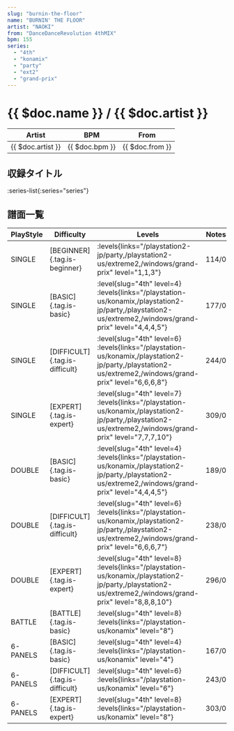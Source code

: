```yaml
---
slug: "burnin-the-floor"
name: "BURNIN' THE FLOOR"
artist: "NAOKI"
from: "DanceDanceRevolution 4thMIX"
bpm: 155
series:
  - "4th"
  - "konamix"
  - "party"
  - "ext2"
  - "grand-prix"
---
```


# {{ $doc.name }} / {{ $doc.artist }}

|Artist|BPM|From|
|------|---|----|
|{{ $doc.artist }}|{{ $doc.bpm }}|{{ $doc.from }}|

## 収録タイトル

:series-list{:series="series"}

## 譜面一覧

|PlayStyle|Difficulty|Levels|Notes|Movie|
|---------|----------|------|-----|-----|
|SINGLE|[BEGINNER]{.tag.is-beginner}| :levels{links="/playstation2-jp/party,/playstation2-us/extreme2,/windows/grand-prix" level="1,1,3"}|114/0||
|SINGLE|[BASIC]{.tag.is-basic}|<div class="field is-grouped is-grouped-multiline"> :level{slug="4th" level=4} :levels{links="/playstation-us/konamix,/playstation2-jp/party,/playstation2-us/extreme2,/windows/grand-prix" level="4,4,4,5"}</div>|177/0||
|SINGLE|[DIFFICULT]{.tag.is-difficult}|<div class="field is-grouped is-grouped-multiline"> :level{slug="4th" level=6} :levels{links="/playstation-us/konamix,/playstation2-jp/party,/playstation2-us/extreme2,/windows/grand-prix" level="6,6,6,8"}</div>|244/0||
|SINGLE|[EXPERT]{.tag.is-expert}|<div class="field is-grouped is-grouped-multiline"> :level{slug="4th" level=7} :levels{links="/playstation-us/konamix,/playstation2-jp/party,/playstation2-us/extreme2,/windows/grand-prix" level="7,7,7,10"}</div>|309/0||
|DOUBLE|[BASIC]{.tag.is-basic}|<div class="field is-grouped is-grouped-multiline"> :level{slug="4th" level=4} :levels{links="/playstation-us/konamix,/playstation2-jp/party,/playstation2-us/extreme2,/windows/grand-prix" level="4,4,4,5"}</div>|189/0||
|DOUBLE|[DIFFICULT]{.tag.is-difficult}|<div class="field is-grouped is-grouped-multiline"> :level{slug="4th" level=6} :levels{links="/playstation-us/konamix,/playstation2-jp/party,/playstation2-us/extreme2,/windows/grand-prix" level="6,6,6,7"}</div>|238/0||
|DOUBLE|[EXPERT]{.tag.is-expert}|<div class="field is-grouped is-grouped-multiline"> :level{slug="4th" level=8} :levels{links="/playstation-us/konamix,/playstation2-jp/party,/playstation2-us/extreme2,/windows/grand-prix" level="8,8,8,10"}</div>|296/0||
|BATTLE|[BATTLE]{.tag.is-basic}|<div class="field is-grouped is-grouped-multiline"> :level{slug="4th" level=8} :levels{links="/playstation-us/konamix" level="8"}</div>|||
|6-PANELS|[BASIC]{.tag.is-basic}|<div class="field is-grouped is-grouped-multiline"> :level{slug="4th" level=4} :levels{links="/playstation-us/konamix" level="4"}</div>|167/0||
|6-PANELS|[DIFFICULT]{.tag.is-difficult}|<div class="field is-grouped is-grouped-multiline"> :level{slug="4th" level=6} :levels{links="/playstation-us/konamix" level="6"}</div>|243/0||
|6-PANELS|[EXPERT]{.tag.is-expert}|<div class="field is-grouped is-grouped-multiline"> :level{slug="4th" level=8} :levels{links="/playstation-us/konamix" level="8"}</div>|303/0||
